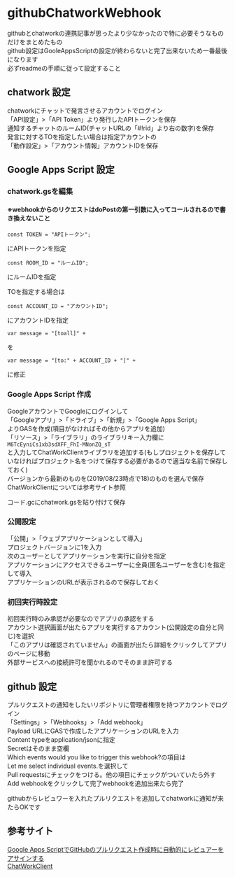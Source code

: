 # githubChatworkWebhook

githubとchatworkの連携記事が思ったより少なかったので特に必要そうなものだけをまとめたもの  
github設定はGooleAppsScriptの設定が終わらないと完了出来ないため一番最後になります  
必ずreadmeの手順に従って設定すること  

## chatwork 設定

chatworkにチャットで発言させるアカウントでログイン  
「API設定」>「API Token」より発行したAPIトークンを保存  
通知するチャットのルームID(チャットURLの「#!rid」より右の数字)を保存  
発言に対するTOを指定したい場合は指定アカウントの  
「動作設定」>「アカウント情報」アカウントIDを保存  

## Google Apps Script 設定

### chatwork.gsを編集

#### ※webhookからのリクエストはdoPostの第一引数に入ってコールされるので書き換えないこと

```
const TOKEN = "APIトークン";
```

にAPIトークンを指定  

```
const ROOM_ID = "ルームID";
```

にルームIDを指定  

TOを指定する場合は  

```
const ACCOUNT_ID = "アカウントID";
```

にアカウントIDを指定  

```
var message = "[toall]" +
```

を  

```
var message = "[to:" + ACCOUNT_ID + "]" +
```

に修正  

### Google Apps Script 作成

GoogleアカウントでGoogleにログインして  
「Googleアプリ」>「ドライブ」>「新規」>「Google Apps Script」  
よりGASを作成(項目がなければその他からアプリを追加)  
「リソース」>「ライブラリ」のライブラリキー入力欄に  
`M6TcEyniCs1xb3sdXFF_FhI-MNonZQ_sT`  
と入力してChatWorkClientライブラリを追加する(もしプロジェクトを保存していなければプロジェクト名をつけて保存する必要があるので適当な名前で保存しておく)  
バージョンから最新のものを(2019/08/23時点で18)のものを選んで保存  
ChatWorkClientについては参考サイト参照  

コード.gcにchatwork.gsを貼り付けて保存  

### 公開設定

「公開」>「ウェブアプリケーションとして導入」  
プロジェクトバージョンに1を入力  
次のユーザーとしてアプリケーションを実行に自分を指定  
アプリケーションにアクセスできるユーザーに全員(匿名ユーザーを含む)を指定して導入  
アプリケーションのURLが表示されるので保存しておく  

### 初回実行時設定

初回実行時のみ承認が必要なのでアプリの承認をする  
アカウント選択画面が出たらアプリを実行するアカウント(公開設定の自分と同じ)を選択  
「このアプリは確認されていません」の画面が出たら詳細をクリックしてアプリのページに移動  
外部サービスへの接続許可を聞かれるのでそのまま許可する  

## github 設定  

プルリクエストの通知をしたいリポジトリに管理者権限を持つアカウントでログイン  
「Settings」>「Webhooks」>「Add webhook」  
Payload URLにGASで作成したアプリケーションのURLを入力  
Content typeをapplication/jsonに指定  
Secretはそのまま空欄  
Which events would you like to trigger this webhook?の項目は  
Let me select individual events.を選択して  
Pull requestsにチェックをつける。他の項目にチェックがついていたら外す  
Add webhookをクリックして完了webhookを追加出来たら完了  

githubからレビュワーを入れたプルリクエストを追加してchatworkに通知が来たらOKです  

## 参考サイト

[Google Apps ScriptでGitHubのプルリクエスト作成時に自動的にレビュアーをアサインする](https://qiita.com/n_sekiya/items/ef2f6242bf1293acd548)  
[ChatWorkClient](https://github.com/cw-shibuya/chatwork-client-gas)  
